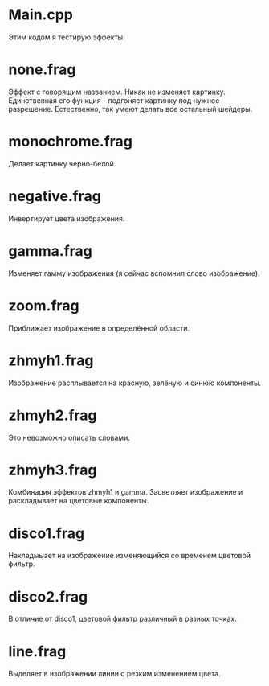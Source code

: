 # Main.cpp
Этим кодом я тестирую эффекты

# none.frag
Эффект с говорящим названием. Никак не изменяет картинку.
Единственная его функция - подгоняет картинку под нужное разрешение.
Естественно, так умеют делать все остальный шейдеры.

# monochrome.frag
Делает картинку черно-белой.

# negative.frag
Инвертирует цвета изображения.

# gamma.frag
Изменяет гамму изображения (я сейчас вспомнил слово изображение).

# zoom.frag
Приближает изображение в определённой области.

# zhmyh1.frag
Изображение расплывается на красную, зелёную и синюю компоненты.

# zhmyh2.frag
Это невозможно описать словами.

# zhmyh3.frag
Комбинация эффектов zhmyh1 и gamma. Засветляет изображение и раскладывает на цветовые компоненты.

# disco1.frag
Накладыыает на изображение изменяющийся со временем цветовой фильтр.

# disco2.frag
В отличие от disco1, цветовой фильтр различный в разных точках.

# line.frag
Выделяет в изображении линии с резким изменением цвета.
